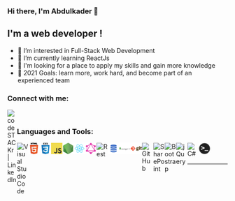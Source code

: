 ### Hi there, I'm Abdulkader 👋 


## I'm a web developer !

- 🔭 I’m interested in Full-Stack Web Development
- 🌱 I’m currently learning ReactJs 
- 👯 I'm looking for a place to apply my skills and gain more knowledge 
- 🥅 2021 Goals: learn more, work hard, and become part of an experienced team 


### Connect with me:

[<img align="left" alt="codeSTACKr | LinkedIn" width="22px" src="https://img.icons8.com/color/48/000000/linkedin.png"/>][linkedin]


<br />

### Languages and Tools:
<img align="left" alt="Visual Studio Code" width="26px" src="https://img.icons8.com/color/48/000000/webstorm.png"/>
<img align="left" alt="HTML5" width="26px" src="https://raw.githubusercontent.com/github/explore/80688e429a7d4ef2fca1e82350fe8e3517d3494d/topics/html/html.png" />
<img align="left" alt="CSS3" width="26px" src="https://raw.githubusercontent.com/github/explore/80688e429a7d4ef2fca1e82350fe8e3517d3494d/topics/css/css.png" />
<img align="left" alt="JavaScript" width="26px" src="https://raw.githubusercontent.com/github/explore/80688e429a7d4ef2fca1e82350fe8e3517d3494d/topics/javascript/javascript.png" />
<img align="left" alt="Node.js" width="26px" src="https://raw.githubusercontent.com/github/explore/80688e429a7d4ef2fca1e82350fe8e3517d3494d/topics/nodejs/nodejs.png" />
<img align="left" alt="React" width="26px" src="https://raw.githubusercontent.com/github/explore/80688e429a7d4ef2fca1e82350fe8e3517d3494d/topics/react/react.png" />
<img align="left" alt="GraphQL" width="26px" src="https://raw.githubusercontent.com/github/explore/80688e429a7d4ef2fca1e82350fe8e3517d3494d/topics/graphql/graphql.png" />
<img align="left" alt="Rest" width="26px" src="https://img.icons8.com/color-glass/48/000000/api-settings.png"/>
<img align="left" alt="SQL" width="26px" src="https://raw.githubusercontent.com/github/explore/80688e429a7d4ef2fca1e82350fe8e3517d3494d/topics/sql/sql.png" />
<img align="left" alt="MongoDB" width="26px" src="https://raw.githubusercontent.com/github/explore/80688e429a7d4ef2fca1e82350fe8e3517d3494d/topics/mongodb/mongodb.png" />
<img align="left" alt="Git" width="26px" src="https://raw.githubusercontent.com/github/explore/80688e429a7d4ef2fca1e82350fe8e3517d3494d/topics/git/git.png" />
<img align="left" alt="GitHub" width="26px" src="https://img.icons8.com/nolan/64/github.png"/>
<img align="left" alt="SharePoint" width="26px" src="https://img.icons8.com/fluency/48/000000/microsoft-sharepoint-2019.png"/>
<img align="left" alt="Bootstrap" width="26px" src="https://img.icons8.com/color/48/000000/bootstrap.png"/>
<img align="left" alt="jQuery" width="26px" src="https://img.icons8.com/ios-filled/50/000000/jquery.png"/>
<img align="left" alt="C#" width="26px" src="https://img.icons8.com/color/48/000000/c-sharp-logo.png"/>
<img align="left" alt="Terminal" width="26px" src="https://raw.githubusercontent.com/github/explore/80688e429a7d4ef2fca1e82350fe8e3517d3494d/topics/terminal/terminal.png" />

<br />
<br />

---


[linkedin]: https://www.linkedin.com/in/aalbai/
